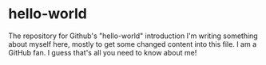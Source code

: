 # hello-world
The repository for Github's "hello-world" introduction
I'm writing something about myself here, mostly to get some changed content into this file.
I am a GitHub fan.  I guess that's all you need to know about me!
